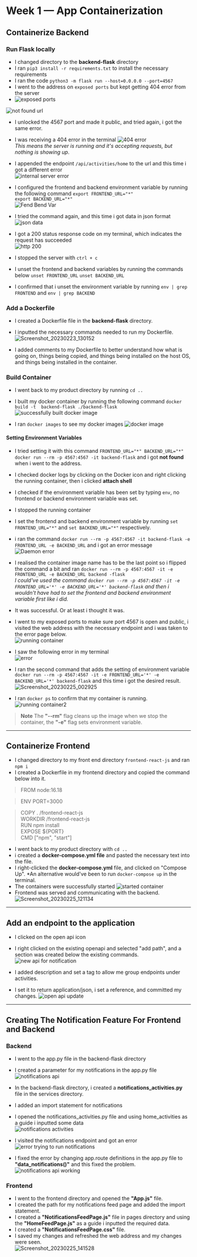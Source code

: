 # Week 1 — App Containerization 

## Containerize Backend  

### Run Flask locally
- I changed directory to the **backend-flask** directory
- I ran `pip3 install -r requirements.txt` to install the necessary requirements
- I ran the code `python3 -m flask run --host=0.0.0.0 --port=4567` 
- I went to the address on `exposed ports` but kept getting 404 error from the server 
- ![exposed ports](https://user-images.githubusercontent.com/105195327/221190009-690bfd01-9f57-44bd-a774-949fcc176f4a.png)  

![not found url](https://user-images.githubusercontent.com/105195327/221189534-19281e49-4311-4695-b0f2-cae97a3ca286.png)  

- I unlocked the 4567 port and made it public, and tried again, i got the same error. 

- I was receiving a 404 error in the terminal
![404 error](https://user-images.githubusercontent.com/105195327/221190502-f32e218b-1490-48ce-abd5-22516ecbf105.png)  
*This means the server is running and it's accepting requests, but nothing is showing up*.   

- I appended the endpoint `/api/activities/home` to the url and this time i got a different error   
![internal server error](https://user-images.githubusercontent.com/105195327/221190136-ee1b6d0a-1981-4d52-bc0e-8a3ee38f5800.png)  

- I configured the frontend and backend environment variable by running the following command 
`export FRONTEND_URL="*"`  
`export BACKEND_URL="*"`  
![Fend Bend Var](https://user-images.githubusercontent.com/105195327/221193448-aa861acb-543a-4484-839c-1c93ab593c14.png)

- I tried the command again, and this time i got data in json format  
![json data](https://user-images.githubusercontent.com/105195327/221193492-e0bee396-3042-4fe4-b950-8d60f48d3ae2.png)

- I got a 200 status response code on my terminal, which indicates the request has succeeded  
![http 200](https://user-images.githubusercontent.com/105195327/221193529-5474a0f8-c781-432c-829d-698c55a8e1de.png)

- I stopped the server with `ctrl + c`  
- I unset the frontend and backend variables by running the commands below 
`unset FRONTEND_URL`
`unset BACKEND_URL`  
- I confirmed that i unset the environment variable by running `env | grep FRONTEND` and `env | grep BACKEND` 

### Add a Dockerfile
- I created a Dockerfile file in the **backend-flask** directory. 
- I inputted the necessary commands needed to run my Dockerfile.  
![Screenshot_20230223_130152](https://user-images.githubusercontent.com/105195327/220917090-cbbccaf3-76b8-49ae-807b-554eda20b384.png)

- I added comments to my Dockerfile to better understand how what is going on, things being copied, and things being installed on the host OS, and things being installed in the container.  

### Build Container 
- I went back to my product directory by running `cd ..` 
- I built my docker container by running the following command 
`docker build -t  backend-flask ./backend-flask`  
![successfully built docker image](https://user-images.githubusercontent.com/105195327/221204548-c60b937c-8ced-4ed0-8e21-bb4431d3fde9.png)

- I ran `docker images` to see my docker images
![docker image](https://user-images.githubusercontent.com/105195327/221204637-e07381cd-4392-46ca-8e23-9cff5c8bd127.png)

#### Setting Environment Variables
- I tried setting it with this command `FRONTEND_URL="*" BACKEND_URL="*" docker run --rm -p 4567:4567 -it backend-flask` and i got **not found** when i went to the address. 
- I checked docker logs by clicking on the Docker icon and right clicking the running container, then i clicked **attach shell**  
- I checked if the environment variable has been set by typing `env`, no frontend or backend environment variable was set.  
- I stopped the running container  
- I set the frontend and backend environment variable by running `set FRONTEND_URL="*"` and `set BACKEND_URL="*"` respectively.  
- i ran the command `docker run --rm -p 4567:4567 -it backend-flask -e FRONTEND_URL -e BACKEND_URL` and i got an error message 
![Daemon error](https://user-images.githubusercontent.com/105195327/221319475-ea838168-e202-4713-94f6-c2d45e9a4a0a.png)  

- I realised the container image name has to be the last point so i flipped the command a bit and ran `docker run --rm -p 4567:4567 -it -e FRONTEND_URL -e BACKEND_URL backend -flask`  
*I could've used the command `docker run --rm -p 4567:4567 -it -e FRONTEND_URL='*' -e BACKEND_URL='*' backend-flask` and then i wouldn't have had to set the frontend and backend environment variable first like i did.*  
- It was successful. Or at least i thought it was.   
- I went to my exposed ports to make sure port 4567 is open and public, i visited the web address with the necessary endpoint and i was taken to the error page below.  
![running container](https://user-images.githubusercontent.com/105195327/221319497-9a93f95e-832f-4b04-a408-4417f2a1a7de.png)  
- I saw the following error in my terminal  
![error](https://user-images.githubusercontent.com/105195327/221320653-a6a522b7-aa1f-4ce9-ac0e-d7be19e2e0f9.png)  

- I ran the second command that adds the setting of environment variable `docker run --rm -p 4567:4567 -it -e FRONTEND_URL='*' -e BACKEND_URL='*' backend-flask` and this time i got the desired result.  
![Screenshot_20230225_002925](https://user-images.githubusercontent.com/105195327/221320692-d1be8aec-c9ef-44b8-8265-4fca04a84d77.png)  
- I ran `docker ps` to confirm that my container is running. 
![running container2](https://user-images.githubusercontent.com/105195327/221321915-dc80aa3e-a469-467d-83c8-ae3b3e812a7c.png)  

> **Note** The **"--rm"** flag cleans up the image when we stop the container, the **"-e"** flag sets environment variable. 
---
## Containerize Frontend
- I changed directory to my front end directory `frontend-react-js` and ran `npm i`
- I created a Dockerfile in my frontend directory and copied the command below into it.  

> FROM node:16.18

> ENV PORT=3000  

> COPY . /frontend-react-js  
> WORKDIR /frontend-react-js  
> RUN npm install  
> EXPOSE ${PORT}  
> CMD ["npm", "start"]  

- I went back to my product directory with `cd ..`  
- i created a **docker-compose.yml file** and pasted the necessary text into the file.  
- I right-clicked the **docker-compose.yml** file, and clicked on "Compose Up". *An alternative would've been to run `docker-compose up` in the terminal.  
- The containers were successfully started 
![started container](https://user-images.githubusercontent.com/105195327/221348897-ce7b6f18-4ae2-4e39-a0c5-42a610384c59.png)  
- Frontend was served and communicating with the backend.  
![Screenshot_20230225_121134](https://user-images.githubusercontent.com/105195327/221354628-f6011cd5-f325-4b73-9c8a-5a25b1c8dbb7.png)

---
## Add an endpoint to the application
- I clicked on the open api icon 
- I right clicked on the existing openapi and selected "add path", and a section was created below the existing commands.  
![new api for notification](https://user-images.githubusercontent.com/105195327/221354669-5db9a557-27dc-440b-901f-d1115f0d035f.png)  

- I added description and set a tag to allow me group endpoints under activities.  
- I set it to return application/json, i set a reference, and committed my changes. 
![open api update](https://user-images.githubusercontent.com/105195327/221354693-7d20273c-8a86-4318-8b53-0d4e37a83011.png)  

---
## Creating The Notification Feature For Frontend and Backend

### Backend 
- I went to the app.py file in the backend-flask directory  
- I created a parameter for my notifications in the app.py file  
![notifications api](https://user-images.githubusercontent.com/105195327/221357021-833e3a7a-699e-4c08-87e0-0b05fc74bb14.png)  

- In the backend-flask directory, i created a **notifications_activities.py** file in the services directory. 
- I added an import statement for notifications  
- I opened the notifications_activities.py file and using home_activities as a guide i inputted some data  
![notifications activities](https://user-images.githubusercontent.com/105195327/221357091-91778e9c-ca51-40df-b940-0d2af5f7741d.png)  

- I visited the notifications endpoint and got an error  
![error trying to run notifications](https://user-images.githubusercontent.com/105195327/221357101-a3ad2db0-fc4c-48dd-a01f-2048a32fd082.png)  

- I fixed the error by changing app.route definitions in the app.py file to **"data_notifications()"** and this fixed the problem.  
![notifications api working](https://user-images.githubusercontent.com/105195327/221357111-9fac2dc2-3e24-48b5-bcbf-3d8227725de7.png)  

### Frontend
- I went to the frontend directory and opened the **"App.js"** file. 
- I created the path for my notifications feed page and added the import statement. 
- I created a **"NotificationsFeedPage.js"** file in pages directory and using the **"HomeFeedPage.js"** as a guide i inputted the required data. 
- I created a **"NotificationsFeedPage.css"** file.  
- I saved my changes and refreshed the web address and my changes were seen.  
![Screenshot_20230225_141528](https://user-images.githubusercontent.com/105195327/221359103-25bf6088-485c-421f-84eb-02882877d810.png)  

